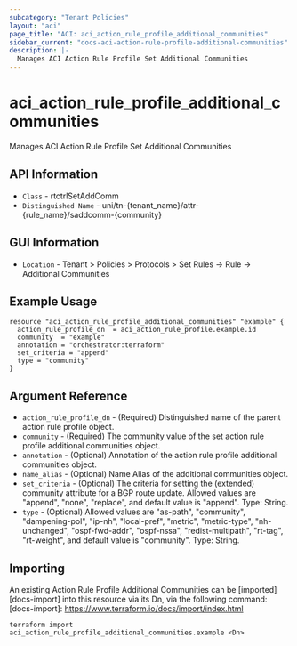 ```yaml
---
subcategory: "Tenant Policies"
layout: "aci"
page_title: "ACI: aci_action_rule_profile_additional_communities"
sidebar_current: "docs-aci-action-rule-profile-additional-communities"
description: |-
  Manages ACI Action Rule Profile Set Additional Communities
---
```


# aci_action_rule_profile_additional_communities #

  Manages ACI Action Rule Profile Set Additional Communities

## API Information ##

* `Class` - rtctrlSetAddComm
* `Distinguished Name` - uni/tn-{tenant_name}/attr-{rule_name}/saddcomm-{community}


## GUI Information ##

* `Location` - Tenant > Policies > Protocols > Set Rules -> Rule -> Additional Communities


## Example Usage ##

```hcl
resource "aci_action_rule_profile_additional_communities" "example" {
  action_rule_profile_dn  = aci_action_rule_profile.example.id
  community  = "example"
  annotation = "orchestrator:terraform"
  set_criteria = "append"
  type = "community"
}
```

## Argument Reference ##

* `action_rule_profile_dn` - (Required) Distinguished name of the parent action rule profile object.
* `community` - (Required) The community value of the set action rule profile additional communities object.
* `annotation` - (Optional) Annotation of the action rule profile additional communities object.
* `name_alias` - (Optional) Name Alias of the additional communities object.
* `set_criteria` - (Optional) The criteria for setting the (extended) community attribute for a BGP route update. Allowed values are "append", "none", "replace", and default value is "append". Type: String.
* `type` - (Optional) Allowed values are "as-path", "community", "dampening-pol", "ip-nh", "local-pref", "metric", "metric-type", "nh-unchanged", "ospf-fwd-addr", "ospf-nssa", "redist-multipath", "rt-tag", "rt-weight", and default value is "community". Type: String.


## Importing ##

An existing Action Rule Profile Additional Communities can be [imported][docs-import] into this resource via its Dn, via the following command:
[docs-import]: https://www.terraform.io/docs/import/index.html


```
terraform import aci_action_rule_profile_additional_communities.example <Dn>
```